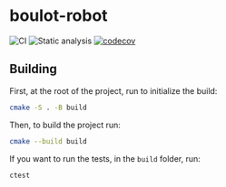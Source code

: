 # boulot-robot

![CI](https://github.com/charlesvdv/boulot-robot/workflows/CI/badge.svg)
![Static analysis](https://github.com/charlesvdv/boulot-robot/workflows/Static%20analysis/badge.svg?branch=master)
[![codecov](https://codecov.io/gh/charlesvdv/boulot-robot/branch/master/graph/badge.svg)](https://codecov.io/gh/charlesvdv/boulot-robot)

## Building

First, at the root of the project, run to initialize the build:

```sh
cmake -S . -B build
```

Then, to build the project run: 

```sh
cmake --build build
```

If you want to run the tests, in the `build` folder, run: 

```sh
ctest
```